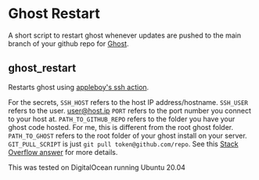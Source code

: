 # Ghost Restart
A short script to restart ghost whenever updates are pushed to the main branch of your github repo for [Ghost](https://github.com/TryGhost/Ghost).

## ghost_restart

Restarts ghost using [appleboy's ssh action](https://github.com/appleboy/ssh-action).
 
For the secrets,
  `SSH_HOST` refers to the host IP address/hostname.
  `SSH_USER` refers to the user. user@host.ip
  `PORT` refers to the port number you connect to your host at.
  `PATH_TO_GITHUB_REPO` refers to the folder you have your ghost code hosted. For me, this is different from the root ghost folder.
  `PATH_TO_GHOST` refers to the root folder of your ghost install on your server.
  `GIT_PULL_SCRIPT` is just `git pull token@github.com/repo`. See this [Stack Overflow answer](https://stackoverflow.com/questions/61447350/automatically-pull-from-remote-using-github-actions) for more details.
  
This was tested on DigitalOcean running Ubuntu 20.04
